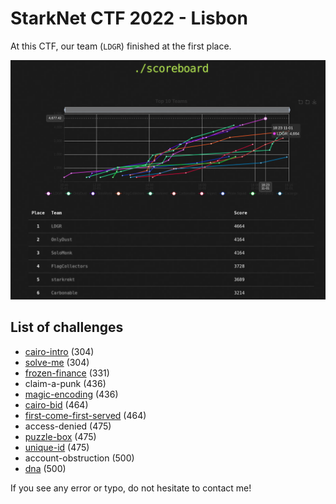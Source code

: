 # StarkNet CTF 2022 - Lisbon

At this CTF, our team (`LDGR`) finished at the first place.

![Scoreboard showing LDGR at the first place](./starknetctf.png)

## List of challenges

* [cairo-intro](./cairo-intro) (304)
* [solve-me](./solve-me) (304)
* [frozen-finance](./frozen) (331)
* claim-a-punk (436)
* [magic-encoding](./magic-encoding) (436)
* [cairo-bid](./cairo-bid) (464)
* [first-come-first-served](./first-comes-first-served) (464)
* access-denied (475)
* [puzzle-box](./puzzle-box) (475)
* [unique-id](./unique-id) (475)
* account-obstruction (500)
* [dna](./dna) (500)

If you see any error or typo, do not hesitate to contact me!
